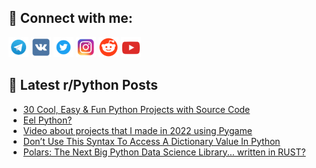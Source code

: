 ## 🔎 Connect with me:
[<img src="https://github.com/bullbesh/bullbesh/blob/main/images/Telegram.png" width="32" height="32" />](https://t.me/bullbesh)
[<img src="https://github.com/bullbesh/bullbesh/blob/main/images/VK.png" width="32" height="32" />](https://vk.com/bullbesh)
[<img src="https://github.com/bullbesh/bullbesh/blob/main/images/Twitter.png" width="32" height="32" />](https://twitter.com/bullbesh1)
[<img src="https://github.com/bullbesh/bullbesh/blob/main/images/Instagram.png" width="32" height="32" />](https://www.instagram.com/bullbesh)
[<img src="https://github.com/bullbesh/bullbesh/blob/main/images/Reddit.png" width="32" height="32" />](https://www.reddit.com/user/bullbesh)
[<img src="https://github.com/bullbesh/bullbesh/blob/main/images/YouTube.png" width="32" height="32" />](https://www.youtube.com/channel/UCtfjRs6uzgq5mfm8S06WTcg)

## 📕 Latest r/Python Posts
<!-- BLOG-POST-LIST:START -->
- [30 Cool, Easy &amp; Fun Python Projects with Source Code](https://www.reddit.com/r/Python/comments/1002u44/30_cool_easy_fun_python_projects_with_source_code/)
- [Eel Python?](https://www.reddit.com/r/Python/comments/10021de/eel_python/)
- [Video about projects that I made in 2022 using Pygame](https://www.reddit.com/r/Python/comments/zzzhzv/video_about_projects_that_i_made_in_2022_using/)
- [Don’t Use This Syntax To Access A Dictionary Value In Python](https://www.reddit.com/r/Python/comments/zzxdoi/dont_use_this_syntax_to_access_a_dictionary_value/)
- [Polars: The Next Big Python Data Science Library... written in RUST?](https://www.reddit.com/r/Python/comments/zzw1ov/polars_the_next_big_python_data_science_library/)
<!-- BLOG-POST-LIST:END -->

